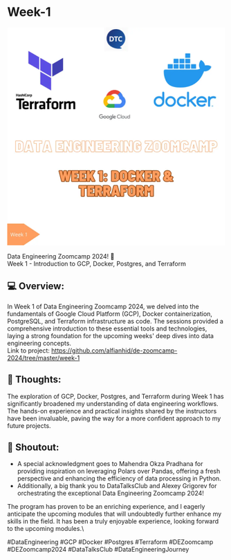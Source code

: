 # Week-1

![<img title="Week 1 - Introduction to GCP, Docker, Postgres, and Terraform" src="/week-1/images/week-1.png" height="250" width="250"/>](/week-1/images/week-1.png)

Data Engineering Zoomcamp 2024! 🚀 \
Week 1 - Introduction to GCP, Docker, Postgres, and Terraform

## 💻 Overview:
In Week 1 of Data Engineering Zoomcamp 2024, we delved into the fundamentals of Google Cloud Platform (GCP), Docker containerization, PostgreSQL, and Terraform infrastructure as code. The sessions provided a comprehensive introduction to these essential tools and technologies, laying a strong foundation for the upcoming weeks' deep dives into data engineering concepts.\
Link to project: https://github.com/alfianhid/de-zoomcamp-2024/tree/master/week-1

## 💭 Thoughts:
The exploration of GCP, Docker, Postgres, and Terraform during Week 1 has significantly broadened my understanding of data engineering workflows. The hands-on experience and practical insights shared by the instructors have been invaluable, paving the way for a more confident approach to my future projects.

## 📢 Shoutout:
- A special acknowledgment goes to Mahendra Okza Pradhana for providing inspiration on leveraging Polars over Pandas, offering a fresh perspective and enhancing the efficiency of data processing in Python.
- Additionally, a big thank you to DataTalksClub and Alexey Grigorev for orchestrating the exceptional Data Engineering Zoomcamp 2024!

The program has proven to be an enriching experience, and I eagerly anticipate the upcoming modules that will undoubtedly further enhance my skills in the field. It has been a truly enjoyable experience, looking forward to the upcoming modules.\

#DataEngineering #GCP #Docker #Postgres #Terraform #DEZoomcamp #DEZoomcamp2024 #DataTalksClub #DataEngineeringJourney